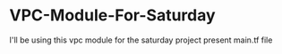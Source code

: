 # VPC-Module-For-Saturday
I'll be using this vpc module for the saturday project present main.tf file
